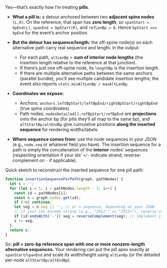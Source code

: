 Yes—that’s exactly how I’m treating **pills**.

* **What a pill is:** a detour anchored between two **adjacent spine nodes** `(L,R)`. On the reference, that span has **zero length**, so
  `spanStart = bpEnd(L)`, `spanEnd = bpStart(R)`, and `refLenBp = 0`. Hence `bpStart === bpEnd` for the event’s anchor position.

* **But the detour has sequence/length:** the off-spine node(s) on each alternative path carry real sequence and length. In the output:

  * For each path, `altLenBp` = **sum of interior node lengths** (the insertion length relative to the reference at that junction).
  * If there’s just one off-spine node, its `lengthBp` is the insertion length.
  * If there are multiple alternative paths between the same anchors (parallel bundle), you’ll see multiple candidate insertion lengths; the event also reports `stats.minAltLenBp / maxAltLenBp`.

* **Coordinates we expose:**

  * Anchors: `anchors.leftBpStart/leftBpEnd/rightBpStart/rightBpEnd` (true spine coordinates).
  * Path nodes: `nodesDetailed[].refBpStart/refBpEnd` are **projections** onto the anchor bp (for pills they’ll all map to the same bp), and `altStartBp/altEndBp` give cumulative positions **along the inserted sequence** for rendering widths/labels.

* **Where sequence comes from:** use the node sequences in your JSON (e.g., `node.seq` or whatever field you have). The insertion sequence for a path is simply the concatenation of the **interior** nodes’ sequences (respecting orientation if your ids’ `+/-` indicate strand; reverse-complement on `-` if applicable).

Quick sketch to reconstruct the inserted sequence for one pill path:

```js
function insertionSequenceForPath(graph, pathNodes) {
  let s = '';
  for (let i = 1; i < pathNodes.length - 1; i++) {
    const id = pathNodes[i];
    const n = graph.nodes.get(id);
    if (!n) continue;
    let seg = n.seq || ''; // or n.sequence, depending on your JSON
    // if your ids encode strand (e.g., "2912-" vs "2912+"), reverse-complement when '-'
    if (id.endsWith('-')) seg = reverseComplement(seg); // implement if needed
    s += seg;
  }
  return s;
}
```

So: **pill = zero-bp reference span with one or more nonzero-length alternative sequences.** Your rendering can put the pill apex exactly at `spanStart`/`spanEnd` and scale its width/height using `altLenBp` (or the detailed per-node `altStartBp/altEndBp`).

